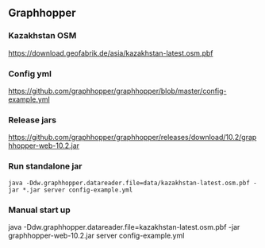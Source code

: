 ## Graphhopper

### Kazakhstan OSM
https://download.geofabrik.de/asia/kazakhstan-latest.osm.pbf

### Config yml
https://github.com/graphhopper/graphhopper/blob/master/config-example.yml

### Release jars
https://github.com/graphhopper/graphhopper/releases/download/10.2/graphhopper-web-10.2.jar

### Run standalone jar
```
java -Ddw.graphhopper.datareader.file=data/kazakhstan-latest.osm.pbf -jar *.jar server config-example.yml
```

### Manual start up
java -Ddw.graphhopper.datareader.file=kazakhstan-latest.osm.pbf -jar graphhopper-web-10.2.jar server config-example.yml